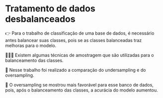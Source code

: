 # Tratamento de dados desbalanceados

👉 Para o trabalho de classificação de uma base de dados, é necessário antes balancear suas classes, pois se as classes balanceadas traz melhoras para o modelo. 

👩🏾‍💻 Existem algumas técnicas de amostragem que são utilizadas para o balanceamento das classes. 


🔬 Nesse trabalho foi realizado a comparação do undersampling e do oversampling. 

🥁 O oversampling se mostrou mais favorável para esse banco de dados, pois, após o balanceamento das classes, a acurácia do modelo aumentou. 

